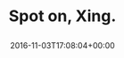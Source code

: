 ---
retweeted: false
source: <a href="https://about.twitter.com/products/tweetdeck" rel="nofollow">TweetDeck</a>
entities:
  user_mentions: []
  urls: []
  symbols: []
  media:
  - expanded_url: https://twitter.com/bascht/status/794224639237099520/photo/1
    indices:
    - '15'
    - '38'
    url: https://t.co/SUA572hQta
    media_url: http://pbs.twimg.com/media/CwWnANYXAAE-H9y.jpg
    id_str: '794224531334430721'
    id: '794224531334430721'
    media_url_https: https://pbs.twimg.com/media/CwWnANYXAAE-H9y.jpg
    sizes:
      small:
        w: '247'
        h: '119'
        resize: fit
      thumb:
        w: '119'
        h: '119'
        resize: crop
      large:
        w: '247'
        h: '119'
        resize: fit
      medium:
        w: '247'
        h: '119'
        resize: fit
    type: photo
    display_url: pic.twitter.com/SUA572hQta
  hashtags: []
display_text_range:
- '0'
- '38'
favorite_count: '4'
id_str: '794224639237099520'
truncated: false
retweet_count: '0'
id: '794224639237099520'
possibly_sensitive: false
created_at: Thu Nov 03 17:08:04 +0000 2016
favorited: false
full_text: Spot on, Xing.
lang: en
extended_entities:
  media:
  - expanded_url: https://twitter.com/bascht/status/794224639237099520/photo/1
    indices:
    - '15'
    - '38'
    url: https://t.co/SUA572hQta
    media_url: http://pbs.twimg.com/media/CwWnANYXAAE-H9y.jpg
    id_str: '794224531334430721'
    id: '794224531334430721'
    media_url_https: https://pbs.twimg.com/media/CwWnANYXAAE-H9y.jpg
    sizes:
      small:
        w: '247'
        h: '119'
        resize: fit
      thumb:
        w: '119'
        h: '119'
        resize: crop
      large:
        w: '247'
        h: '119'
        resize: fit
      medium:
        w: '247'
        h: '119'
        resize: fit
    type: photo
    display_url: pic.twitter.com/SUA572hQta
tags:
- pesos/twitter
date: '2016-11-03T17:08:04+00:00'
src: https://twitter.com/bascht/status/794224639237099520
original_url: https://twitter.com/bascht/status/794224639237099520
type: twitter_tweet
media_url: https://img.bascht.com/twitter/pbs.twimg.com/media/CwWnANYXAAE-H9y.jpg
text: Spot on, Xing.
title: 'Spot on, Xing.

  '

---